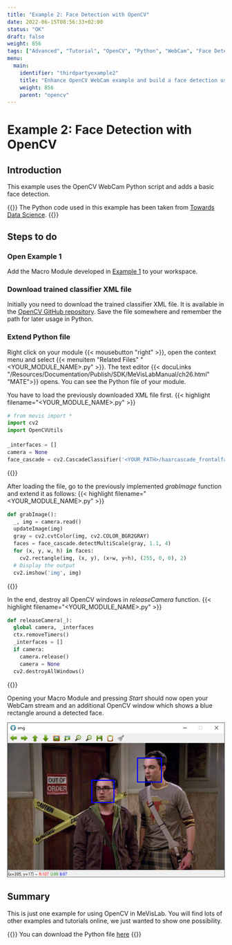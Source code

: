 ```yaml
---
title: "Example 2: Face Detection with OpenCV"
date: 2022-06-15T08:56:33+02:00
status: "OK"
draft: false
weight: 856
tags: ["Advanced", "Tutorial", "OpenCV", "Python", "WebCam", "Face Detection"]
menu: 
  main:
    identifier: "thirdpartyexample2"
    title: "Enhance OpenCV WebCam example and build a face detection using MeVisLab, OpenCV and Python."
    weight: 856
    parent: "opencv"
---
```

# Example 2: Face Detection with OpenCV

## Introduction
This example uses the OpenCV WebCam Python script and adds a basic face detection.

{{<alert class="info" caption="Info">}}
The Python code used in this example has been taken from [Towards Data Science](https://towardsdatascience.com/face-detection-in-2-minutes-using-opencv-python-90f89d7c0f81).
{{</alert>}}

## Steps to do
### Open Example 1
Add the Macro Module developed in [Example 1](/tutorials/thirdparty/opencv/thirdpartyexample1) to your workspace.

### Download trained classifier XML file
Initially you need to download the trained classifier XML file. It is available in the [OpenCV GitHub repository](https://github.com/opencv/opencv/blob/master/data/haarcascades/haarcascade_frontalface_default.xml). Save the file somewhere and remember the path for later usage in Python.

### Extend Python file
Right click on your module {{< mousebutton "right" >}}, open the context menu and select {{< menuitem "Related Files" "<YOUR_MODULE_NAME>.py" >}}. The text editor {{< docuLinks "/Resources/Documentation/Publish/SDK/MeVisLabManual/ch26.html" "MATE">}} opens. You can see the Python file of your module.

You have to load the previously downloaded XML file first.
{{< highlight filename="<YOUR_MODULE_NAME>.py" >}}
```Python
# from mevis import *
import cv2
import OpenCVUtils

_interfaces = []
camera = None
face_cascade = cv2.CascadeClassifier('<YOUR_PATH>/haarcascade_frontalface_default.xml')
```
{{</highlight>}}

After loading the file, go to the previously implemented *grabImage* function and extend it as follows:
{{< highlight filename="<YOUR_MODULE_NAME>.py" >}}
```Python
def grabImage():
  _, img = camera.read()
  updateImage(img)
  gray = cv2.cvtColor(img, cv2.COLOR_BGR2GRAY)
  faces = face_cascade.detectMultiScale(gray, 1.1, 4)
  for (x, y, w, h) in faces:
    cv2.rectangle(img, (x, y), (x+w, y+h), (255, 0, 0), 2)
  # Display the output
  cv2.imshow('img', img)
```
{{</highlight>}}

In the end, destroy all OpenCV windows in *releaseCamera* function.
{{< highlight filename="<YOUR_MODULE_NAME>.py" >}}
```Python
def releaseCamera(_):
  global camera, _interfaces
  ctx.removeTimers()
  _interfaces = []
  if camera:
    camera.release()
    camera = None
  cv2.destroyAllWindows()
```
{{</highlight>}}

Opening your Macro Module and pressing *Start* should now open your WebCam stream and an additional OpenCV window which shows a blue rectangle around a detected face.

![Face Detection in MeVisLab using OpenCV](/images/tutorials/thirdparty/bigbang.png "Face Detection in MeVisLab using OpenCV")

## Summary
This is just one example for using OpenCV in MeVisLab. You will find lots of other examples and tutorials online, we just wanted to show one possibility.

{{<alert class="info" caption="Info">}}
You can download the Python file [here](/examples/thirdparty/example2/FaceDetection.py)
{{</alert>}}
